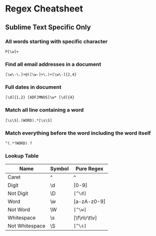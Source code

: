 # Regex Cheatsheet

## Sublime Text Specific Only

### All words starting with specific character

```
P[\w]+
```

### Find all email addresses in a document

```
[\w\-\.]+@([\w-]+\.)+[\w\-]{2,4}
```

### Full dates in document

```
[\d]{1,2} [ADFJMNOS]\w* [\d]{4}
```

### Match all line containing a word

```
[\s\S].(WORD).*[\s\S]
```

### Match everything before the word including the word itself

```
^(.*?WORD) ?
```

### Lookup Table
| Name | Symbol | Pure Regex |
| --- | --- | --- |
| Caret | ^ | ^ |
| Digit | \d | [0-9] |
| Not Digit | \D | ```[^\d]``` |
| Word | \w | [a-zA-z0-9] |
| Not Word | \W | ```[^\w]```|
| Whitespace | \s | [\f\n\r\t\v] |
| Not Whitespace | \S | ```[^\s]``` |

